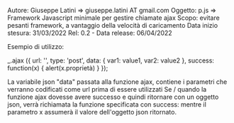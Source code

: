 
Autore: Giuseppe Latini => giuseppe.latini AT gmail.com
Oggetto: p.js => Framework Javascript minimale per gestire chiamate ajax
Scopo: evitare pesanti framework, a vantaggio della velocità di caricamento
Data inizio stesura: 31/03/2022
Rel: 0.2 - Data release: 06/04/2022

Esempio di utilizzo:

_.ajax ({
	url: '',
	type: 'post',
	data: {
		var1: value1,
		var2: value2
	},
	success: function(x) {
		alert(x.proprietà)
	}
});

La variabile json "data" passata alla funzione ajax, contiene i parametri 
che verranno codificati come url prima di essere utilizzati
Se / quando la funzione ajax dovesse avere successo e quindi ritornare
con un oggetto json, verrà richiamata la funzione specificata con success:
mentre il parametro x assumerà il valore dell'oggetto json ritornato.
